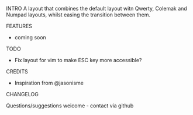 INTRO
  A layout that combines the default layout witn Qwerty, Colemak and Numpad layouts, whilst easing the
  transition between them.

FEATURES
  * coming soon

TODO
  * Fix layout for vim to make ESC key more accessible?

CREDITS
  * Inspiration from @jasonisme

CHANGELOG

Questions/suggestions weicome - contact via github

